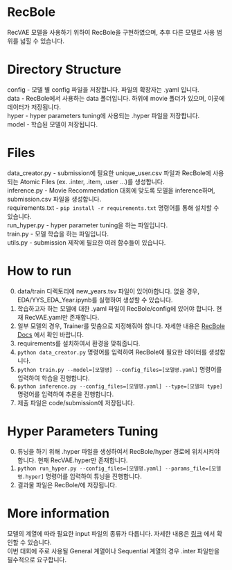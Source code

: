 # RecBole

RecVAE 모델을 사용하기 위하여 RecBole을 구현하였으며, 추후 다른 모델로 사용 범위를 넓힐 수 있습니다.  

# Directory Structure

config - 모델 별 config 파일을 저장합니다. 파일의 확장자는 .yaml 입니다.  
data - RecBole에서 사용하는 data 폴더입니다. 하위에 movie 폴더가 있으며, 이곳에 데이터가 저장됩니다.  
hyper - hyper parameters tuning에 사용되는 .hyper 파일을 저장합니다.  
model - 학습된 모델이 저장됩니다.  

# Files

data_creator.py - submission에 필요한 unique_user.csv 파일과 RecBole에 사용되는 Atomic Files (ex. .inter, .item, .user ...)를 생성합니다.  
inference.py - Movie Recommendation 대회에 맞도록 모델을 inference하며, submission.csv 파일을 생성합니다.  
requirements.txt - ```pip install -r requirements.txt``` 명령어를 통해 설치할 수 있습니다.  
run_hyper.py - hyper parameter tuning을 하는 파일입니다.  
train.py - 모델 학습을 하는 파일입니다.  
utils.py - submission 제작에 필요한 여러 함수들이 있습니다.  

# How to run

0. data/train 디렉토리에 new_years.tsv 파일이 있어야합니다. 없을 경우, EDA/YYS_EDA_Year.ipynb를 실행하여 생성할 수 있습니다.
1. 학습하고자 하는 모델에 대한 .yaml 파일이 RecBole/config에 있어야 합니다. 현재 RecVAE.yaml만 존재합니다.
2. 일부 모델의 경우, Trainer를 맞춤으로 지정해줘야 합니다. 자세한 내용은 [RecBole Docs](https://recbole.io/docs/recbole/recbole.trainer.trainer.html#module-recbole.trainer.trainer) 에서 확인 바랍니다.
3. requirements를 설치하여서 환경을 맞춰줍니다.
4. ```python data_creator.py``` 명령어를 입력하여 RecBole에 필요한 데이터를 생성합니다.
5. ```python train.py --model=[모델명] --config_files=[모델명.yaml]``` 명령어를 입력하여 학습을 진행합니다.
6. ```python inference.py --config_files=[모델명.yaml] --type=[모델의 type]``` 명령어를 입력하여 추론을 진행합니다.
7. 제출 파일은 code/submission에 저장됩니다.  

# Hyper Parameters Tuning

0. 튜닝을 하기 위해 .hyper 파일을 생성하여서 RecBole/hyper 경로에 위치시켜야 합니다. 현재 RecVAE.hyper만 존재합니다.
1. ```python run_hyper.py --config_files=[모델명.yaml] --params_file=[모델명.hyper]``` 명령어를 입력하여 튜닝을 진행합니다.
2. 결과물 파일은 RecBole/에 저장됩니다.

# More information

모델의 계열에 따라 필요한 input 파일의 종류가 다릅니다. 자세한 내용은 [링크](https://recbole.io/docs/user_guide/data/atomic_files.html) 에서 확인할 수 있습니다.  
이번 대회에 주로 사용될 General 계열이나 Sequential 계열의 경우 .inter 파일만을 필수적으로 요구합니다.